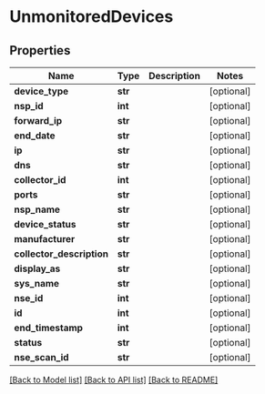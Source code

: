 # UnmonitoredDevices

## Properties
Name | Type | Description | Notes
------------ | ------------- | ------------- | -------------
**device_type** | **str** |  | [optional] 
**nsp_id** | **int** |  | [optional] 
**forward_ip** | **str** |  | [optional] 
**end_date** | **str** |  | [optional] 
**ip** | **str** |  | [optional] 
**dns** | **str** |  | [optional] 
**collector_id** | **int** |  | [optional] 
**ports** | **str** |  | [optional] 
**nsp_name** | **str** |  | [optional] 
**device_status** | **str** |  | [optional] 
**manufacturer** | **str** |  | [optional] 
**collector_description** | **str** |  | [optional] 
**display_as** | **str** |  | [optional] 
**sys_name** | **str** |  | [optional] 
**nse_id** | **int** |  | [optional] 
**id** | **int** |  | [optional] 
**end_timestamp** | **int** |  | [optional] 
**status** | **str** |  | [optional] 
**nse_scan_id** | **str** |  | [optional] 

[[Back to Model list]](../README.md#documentation-for-models) [[Back to API list]](../README.md#documentation-for-api-endpoints) [[Back to README]](../README.md)


